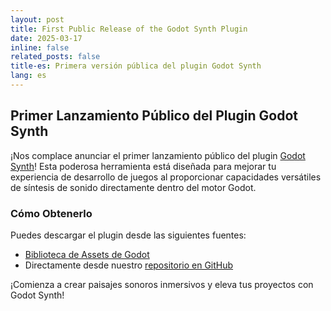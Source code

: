 ```yaml
---
layout: post
title: First Public Release of the Godot Synth Plugin
date: 2025-03-17
inline: false
related_posts: false
title-es: Primera versión pública del plugin Godot Synth
lang: es
---
```

## Primer Lanzamiento Público del Plugin Godot Synth

¡Nos complace anunciar el primer lanzamiento público del plugin [Godot Synth](https://eclipsinglines.github.io/GodotSynth/)! Esta poderosa herramienta está diseñada para mejorar tu experiencia de desarrollo de juegos al proporcionar capacidades versátiles de síntesis de sonido directamente dentro del motor Godot.

### Cómo Obtenerlo

Puedes descargar el plugin desde las siguientes fuentes:

- [Biblioteca de Assets de Godot](https://godotengine.org/asset-library/asset/3839)
- Directamente desde nuestro [repositorio en GitHub](https://github.com/EclipsingLines/GodotSynth/releases)

¡Comienza a crear paisajes sonoros inmersivos y eleva tus proyectos con Godot Synth!
